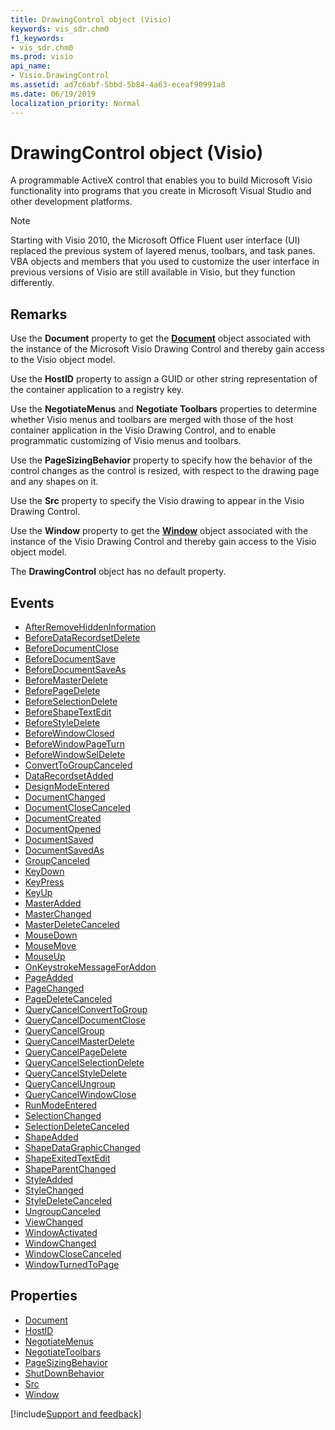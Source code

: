 ```yaml
---
title: DrawingControl object (Visio)
keywords: vis_sdr.chm0
f1_keywords:
- vis_sdr.chm0
ms.prod: visio
api_name:
- Visio.DrawingControl
ms.assetid: ad7c6abf-5bbd-5b84-4a63-eceaf90991a8
ms.date: 06/19/2019
localization_priority: Normal
---
```



# DrawingControl object (Visio)

A programmable ActiveX control that enables you to build Microsoft Visio functionality into programs that you create in Microsoft Visual Studio and other development platforms.

> [!NOTE] 
> Starting with Visio 2010, the Microsoft Office Fluent user interface (UI) replaced the previous system of layered menus, toolbars, and task panes. VBA objects and members that you used to customize the user interface in previous versions of Visio are still available in Visio, but they function differently.

## Remarks

Use the **Document** property to get the **[Document](visio.document.md)** object associated with the instance of the Microsoft Visio Drawing Control and thereby gain access to the Visio object model.

Use the **HostID** property to assign a GUID or other string representation of the container application to a registry key.

Use the **NegotiateMenus** and **Negotiate Toolbars** properties to determine whether Visio menus and toolbars are merged with those of the host container application in the Visio Drawing Control, and to enable programmatic customizing of Visio menus and toolbars.

Use the **PageSizingBehavior** property to specify how the behavior of the control changes as the control is resized, with respect to the drawing page and any shapes on it.

Use the **Src** property to specify the Visio drawing to appear in the Visio Drawing Control.

Use the **Window** property to get the **[Window](visio.window.md)** object associated with the instance of the Visio Drawing Control and thereby gain access to the Visio object model.

The **DrawingControl** object has no default property.

## Events

-  [AfterRemoveHiddenInformation](Visio.DrawingControl.AfterRemoveHiddenInformation.md)
-  [BeforeDataRecordsetDelete](Visio.DrawingControl.BeforeDataRecordsetDelete.md)
-  [BeforeDocumentClose](Visio.DrawingControl.BeforeDocumentClose.md)
-  [BeforeDocumentSave](Visio.DrawingControl.BeforeDocumentSave.md)
-  [BeforeDocumentSaveAs](Visio.DrawingControl.BeforeDocumentSaveAs.md)
-  [BeforeMasterDelete](Visio.DrawingControl.BeforeMasterDelete.md)
-  [BeforePageDelete](Visio.DrawingControl.BeforePageDelete.md)
-  [BeforeSelectionDelete](Visio.DrawingControl.BeforeSelectionDelete.md)
-  [BeforeShapeTextEdit](Visio.DrawingControl.BeforeShapeTextEdit.md)
-  [BeforeStyleDelete](Visio.DrawingControl.BeforeStyleDelete.md)
-  [BeforeWindowClosed](Visio.DrawingControl.BeforeWindowClosed.md)
-  [BeforeWindowPageTurn](Visio.DrawingControl.BeforeWindowPageTurn.md)
-  [BeforeWindowSelDelete](Visio.DrawingControl.BeforeWindowSelDelete.md)
-  [ConvertToGroupCanceled](Visio.DrawingControl.ConvertToGroupCanceled.md)
-  [DataRecordsetAdded](Visio.DrawingControl.DataRecordsetAdded.md)
-  [DesignModeEntered](Visio.DrawingControl.DesignModeEntered.md)
-  [DocumentChanged](Visio.DrawingControl.DocumentChanged.md)
-  [DocumentCloseCanceled](Visio.DrawingControl.DocumentCloseCanceled.md)
-  [DocumentCreated](Visio.DrawingControl.DocumentCreated.md)
-  [DocumentOpened](Visio.DrawingControl.DocumentOpened.md)
-  [DocumentSaved](Visio.DrawingControl.DocumentSaved.md)
-  [DocumentSavedAs](Visio.DrawingControl.DocumentSavedAs.md)
-  [GroupCanceled](Visio.DrawingControl.GroupCanceled.md)
-  [KeyDown](Visio.DrawingControl.KeyDown.md)
-  [KeyPress](Visio.DrawingControl.KeyPress.md)
-  [KeyUp](Visio.DrawingControl.KeyUp.md)
-  [MasterAdded](Visio.DrawingControl.MasterAdded.md)
-  [MasterChanged](Visio.DrawingControl.MasterChanged.md)
-  [MasterDeleteCanceled](Visio.DrawingControl.MasterDeleteCanceled.md)
-  [MouseDown](Visio.DrawingControl.MouseDown.md)
-  [MouseMove](Visio.DrawingControl.MouseMove.md)
-  [MouseUp](Visio.DrawingControl.MouseUp.md)
-  [OnKeystrokeMessageForAddon](Visio.DrawingControl.OnKeystrokeMessageForAddon.md)
-  [PageAdded](Visio.DrawingControl.PageAdded.md)
-  [PageChanged](Visio.DrawingControl.PageChanged.md)
-  [PageDeleteCanceled](Visio.DrawingControl.PageDeleteCanceled.md)
-  [QueryCancelConvertToGroup](Visio.DrawingControl.QueryCancelConvertToGroup.md)
-  [QueryCancelDocumentClose](Visio.DrawingControl.QueryCancelDocumentClose.md)
-  [QueryCancelGroup](Visio.DrawingControl.QueryCancelGroup.md)
-  [QueryCancelMasterDelete](Visio.DrawingControl.QueryCancelMasterDelete.md)
-  [QueryCancelPageDelete](Visio.DrawingControl.QueryCancelPageDelete.md)
-  [QueryCancelSelectionDelete](Visio.DrawingControl.QueryCancelSelectionDelete.md)
-  [QueryCancelStyleDelete](Visio.DrawingControl.QueryCancelStyleDelete.md)
-  [QueryCancelUngroup](Visio.DrawingControl.QueryCancelUngroup.md)
-  [QueryCancelWindowClose](Visio.DrawingControl.QueryCancelWindowClose.md)
-  [RunModeEntered](Visio.DrawingControl.RunModeEntered.md)
-  [SelectionChanged](Visio.DrawingControl.SelectionChanged.md)
-  [SelectionDeleteCanceled](Visio.DrawingControl.SelectionDeleteCanceled.md)
-  [ShapeAdded](Visio.DrawingControl.ShapeAdded.md)
-  [ShapeDataGraphicChanged](Visio.DrawingControl.ShapeDataGraphicChanged.md)
-  [ShapeExitedTextEdit](Visio.DrawingControl.ShapeExitedTextEdit.md)
-  [ShapeParentChanged](Visio.DrawingControl.ShapeParentChanged.md)
-  [StyleAdded](Visio.DrawingControl.StyleAdded.md)
-  [StyleChanged](Visio.DrawingControl.StyleChanged.md)
-  [StyleDeleteCanceled](Visio.DrawingControl.StyleDeleteCanceled.md)
-  [UngroupCanceled](Visio.DrawingControl.UngroupCanceled.md)
-  [ViewChanged](Visio.DrawingControl.ViewChanged.md)
-  [WindowActivated](Visio.DrawingControl.WindowActivated.md)
-  [WindowChanged](Visio.DrawingControl.WindowChanged.md)
-  [WindowCloseCanceled](Visio.DrawingControl.WindowCloseCanceled.md)
-  [WindowTurnedToPage](Visio.DrawingControl.WindowTurnedToPage.md)

## Properties

-  [Document](Visio.DrawingControl.Document.md)
-  [HostID](Visio.DrawingControl.HostID.md)
-  [NegotiateMenus](Visio.DrawingControl.NegotiateMenus.md)
-  [NegotiateToolbars](Visio.DrawingControl.NegotiateToolbars.md)
-  [PageSizingBehavior](Visio.DrawingControl.PageSizingBehavior.md)
-  [ShutDownBehavior](Visio.DrawingControl.ShutDownBehavior.md)
-  [Src](Visio.DrawingControl.Src.md)
-  [Window](Visio.DrawingControl.Window.md)


[!include[Support and feedback](~/includes/feedback-boilerplate.md)]